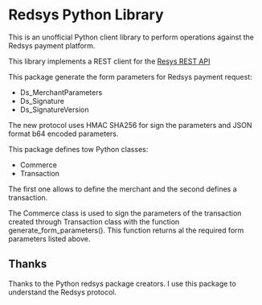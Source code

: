 # Redsys Python Library

This is an unofficial Python client library to perform operations against the Redsys payment platform.

This library implements a REST client for the [Resys REST API](https://pagosonline.redsys.es/conexion-rest.html)

This package generate the form parameters for Redsys payment request:
- Ds_MerchantParameters
- Ds_Signature
- Ds_SignatureVersion

The new protocol uses HMAC SHA256 for sign the parameters and JSON format b64 encoded parameters.

This package defines tow Python classes:
- Commerce
- Transaction

The first one allows to define the merchant and the second defines a transaction.

The Commerce class is used to sign the parameters of the transaction created through Transaction class with the function
generate_form_parameters(). This function returns al the required form parameters listed above.

Thanks
------
Thanks to the Python redsys package creators. I use this package to understand the Redsys protocol.


